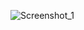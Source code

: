 
![Screenshot_1](https://github.com/offpic/FFT-STM32-Fast-Fourier-Transform-SSD1306-STM32F401CU6/assets/31142397/2469ab07-4776-4a67-9663-0e845d04e322)
